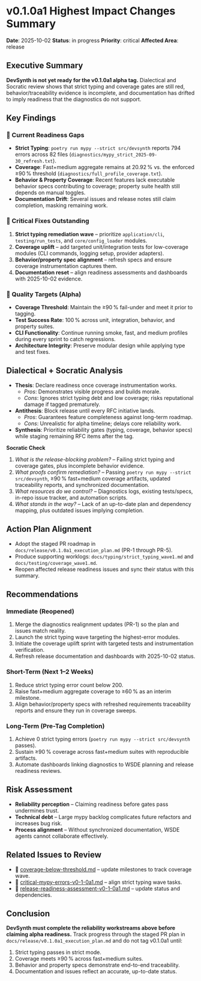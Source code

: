 # v0.1.0a1 Highest Impact Changes Summary

**Date**: 2025-10-02
**Status**: in progress
**Priority**: critical
**Affected Area**: release

## Executive Summary

**DevSynth is not yet ready for the v0.1.0a1 alpha tag.** Dialectical and Socratic review shows that strict typing and coverage gates are still red, behavior/traceability evidence is incomplete, and documentation has drifted to imply readiness that the diagnostics do not support.

## Key Findings

### 🔄 Current Readiness Gaps
- **Strict Typing**: `poetry run mypy --strict src/devsynth` reports 794 errors across 82 files (`diagnostics/mypy_strict_2025-09-30_refresh.txt`).
- **Coverage**: Fast+medium aggregate remains at 20.92 % vs. the enforced ≥90 % threshold (`diagnostics/full_profile_coverage.txt`).
- **Behavior & Property Coverage**: Recent features lack executable behavior specs contributing to coverage; property suite health still depends on manual toggles.
- **Documentation Drift**: Several issues and release notes still claim completion, masking remaining work.

### 🔧 Critical Fixes Outstanding
1. **Strict typing remediation wave** – prioritize `application/cli`, `testing/run_tests`, and `core/config_loader` modules.
2. **Coverage uplift** – add targeted unit/integration tests for low-coverage modules (CLI commands, logging setup, provider adapters).
3. **Behavior/property spec alignment** – refresh specs and ensure coverage instrumentation captures them.
4. **Documentation reset** – align readiness assessments and dashboards with 2025-10-02 evidence.

### 🎯 Quality Targets (Alpha)
- **Coverage Threshold**: Maintain the ≥90 % fail-under and meet it prior to tagging.
- **Test Success Rate**: 100 % across unit, integration, behavior, and property suites.
- **CLI Functionality**: Continue running smoke, fast, and medium profiles during every sprint to catch regressions.
- **Architecture Integrity**: Preserve modular design while applying type and test fixes.

## Dialectical + Socratic Analysis

- **Thesis**: Declare readiness once coverage instrumentation works.
  - *Pros*: Demonstrates visible progress and builds morale.
  - *Cons*: Ignores strict typing debt and low coverage; risks reputational damage if tagged prematurely.
- **Antithesis**: Block release until every RFC initiative lands.
  - *Pros*: Guarantees feature completeness against long-term roadmap.
  - *Cons*: Unrealistic for alpha timeline; delays core reliability work.
- **Synthesis**: Prioritize reliability gates (typing, coverage, behavior specs) while staging remaining RFC items after the tag.

**Socratic Check**
1. *What is the release-blocking problem?* – Failing strict typing and coverage gates, plus incomplete behavior evidence.
2. *What proofs confirm remediation?* – Passing `poetry run mypy --strict src/devsynth`, ≥90 % fast+medium coverage artifacts, updated traceability reports, and synchronized documentation.
3. *What resources do we control?* – Diagnostics logs, existing tests/specs, in-repo issue tracker, and automation scripts.
4. *What stands in the way?* – Lack of an up-to-date plan and dependency mapping, plus outdated issues implying completion.

## Action Plan Alignment
- Adopt the staged PR roadmap in `docs/release/v0.1.0a1_execution_plan.md` (PR-1 through PR-5).
- Produce supporting worklogs: `docs/typing/strict_typing_wave1.md` and `docs/testing/coverage_wave1.md`.
- Reopen affected release readiness issues and sync their status with this summary.

## Recommendations

### Immediate (Reopened)
1. Merge the diagnostics realignment updates (PR-1) so the plan and issues match reality.
2. Launch the strict typing wave targeting the highest-error modules.
3. Initiate the coverage uplift sprint with targeted tests and instrumentation verification.
4. Refresh release documentation and dashboards with 2025-10-02 status.

### Short-Term (Next 1–2 Weeks)
1. Reduce strict typing error count below 200.
2. Raise fast+medium aggregate coverage to ≥60 % as an interim milestone.
3. Align behavior/property specs with refreshed requirements traceability reports and ensure they run in coverage sweeps.

### Long-Term (Pre-Tag Completion)
1. Achieve 0 strict typing errors (`poetry run mypy --strict src/devsynth` passes).
2. Sustain ≥90 % coverage across fast+medium suites with reproducible artifacts.
3. Automate dashboards linking diagnostics to WSDE planning and release readiness reviews.

## Risk Assessment
- **Reliability perception** – Claiming readiness before gates pass undermines trust.
- **Technical debt** – Large mypy backlog complicates future refactors and increases bug risk.
- **Process alignment** – Without synchronized documentation, WSDE agents cannot collaborate effectively.

## Related Issues to Review
- 🔄 [coverage-below-threshold.md](coverage-below-threshold.md) – update milestones to track coverage wave.
- 🔄 [critical-mypy-errors-v0-1-0a1.md](critical-mypy-errors-v0-1-0a1.md) – align strict typing wave tasks.
- 🔄 [release-readiness-assessment-v0-1-0a1.md](release-readiness-assessment-v0-1-0a1.md) – update status and dependencies.

## Conclusion

**DevSynth must complete the reliability workstreams above before claiming alpha readiness.** Track progress through the staged PR plan in `docs/release/v0.1.0a1_execution_plan.md` and do not tag v0.1.0a1 until:

1. Strict typing passes in strict mode.
2. Coverage meets ≥90 % across fast+medium suites.
3. Behavior and property specs demonstrate end-to-end traceability.
4. Documentation and issues reflect an accurate, up-to-date status.
